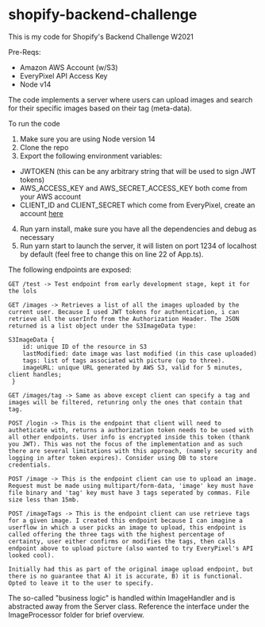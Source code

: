 # shopify-backend-challenge
This is my code for Shopify's Backend Challenge W2021

Pre-Reqs:
- Amazon AWS Account (w/S3)
- EveryPixel API Access Key
- Node v14

The code implements a server where users can upload images and search for their specific images based on their tag (meta-data).

To run the code

1. Make sure you are using Node version 14
2. Clone the repo
3. Export the following environment variables:
- JWTOKEN (this can be any arbitrary string that will be used to sign JWT tokens) 
- AWS_ACCESS_KEY and AWS_SECRET_ACCESS_KEY both come from your AWS account
- CLIENT_ID and CLIENT_SECRET which come from EveryPixel, create an account [here](https://labs.everypixel.com/api)
4. Run yarn install, make sure you have all the dependencies and debug as necessary
5. Run yarn start to launch the server, it will listen on port 1234 of localhost by default (feel free to change this on line 22 of App.ts).

The following endpoints are exposed:

```
GET /test -> Test endpoint from early development stage, kept it for the lols
```

```
GET /images -> Retrieves a list of all the images uploaded by the current user. Because I used JWT tokens for authentication, i can retrieve all the userInfo from the Authorization Header. The JSON returned is a list object under the S3ImageData type:

S3ImageData {
    id: unique ID of the resource in S3
    lastModified: date image was last modified (in this case uploaded)
    tags: list of tags associated with picture (up to three).
    imageURL: unique URL generated by AWS S3, valid for 5 minutes, client handles;
 }
```

```
GET /images/tag -> Same as above except client can specify a tag and images will be filtered, retunring only the ones that contain that tag.
```

```
POST /login -> This is the endpoint that client will need to autheticate with, returns a authorization token needs to be used with all other endpoints. User info is encrypted inside this token (thank you JWT). This was not the focus of the implementation and as such there are several limitations with this approach, (namely security and logging in after token expires). Consider using DB to store credentials.
```

```
POST /image -> This is the endpoint client can use to upload an image. Request must be made using multipart/form-data, 'image' key must have file binary and 'tag' key must have 3 tags seperated by commas. File size less than 15mb.
```

```
POST /imageTags -> This is the endpoint client can use retrieve tags for a given image. I created this endpoint because I can imagine a userflow in which a user picks an image to upload, this endpoint is called offering the three tags with the highest percentage of certainty, user either confirms or modifies the tags, then calls endpoint above to upload picture (also wanted to try EveryPixel's API looked cool).

Initially had this as part of the original image upload endpoint, but there is no guarantee that A) it is accurate, B) it is functional. Opted to leave it to the user to specify.
```

The so-called "business logic" is handled within ImageHandler and is abstracted away from the Server class. Reference the interface under the ImageProcessor folder for brief overview.